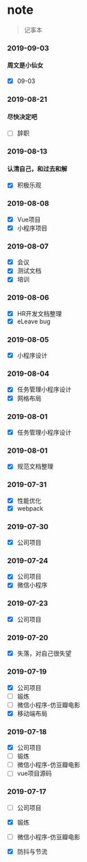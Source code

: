 # note
> 记事本


### 2019-09-03
#### 周文是小仙女
- [x] 09-03

### 2019-08-21
#### 尽快决定吧
- [ ] 辞职

### 2019-08-13
#### 认清自己，和过去和解
- [x] 积极乐观

### 2019-08-08
- [x] Vue项目
- [x] 小程序项目

### 2019-08-07
- [x] 会议
- [x] 测试文档
- [x] 培训

### 2019-08-06
- [x] HR开发文档整理
- [x] eLeave bug 

### 2019-08-05
- [x] 小程序设计

### 2019-08-04
- [x] 任务管理小程序设计
- [x] 网格布局

### 2019-08-01
- [x] 任务管理小程序设计

### 2019-08-01
- [x] 规范文档整理

### 2019-07-31
- [x] 性能优化
- [x] webpack

### 2019-07-30
- [x] 公司项目

### 2019-07-24
- [x] 公司项目
- [x] 微信小程序

### 2019-07-23
- [x] 公司项目

### 2019-07-20
- [x] 失落，对自己很失望

### 2019-07-19
- [x] 公司项目
- [ ] 锻炼
- [ ] 微信小程序-仿豆瓣电影
- [x] 移动端布局

### 2019-07-18
- [x] 公司项目
- [ ] 锻炼
- [ ] 微信小程序-仿豆瓣电影
- [ ] vue项目源码

### 2019-07-17
- [ ] 公司项目
- [x] 锻炼
- [ ] 微信小程序-仿豆瓣电影
- [x] 防抖与节流




